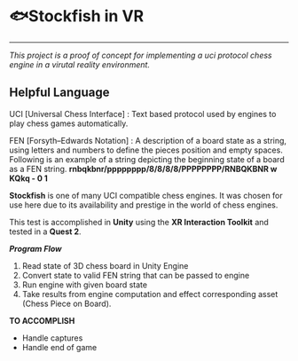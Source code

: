 # 🐟**Stockfish in VR**
---

_This project is a proof of concept for implementing a uci protocol chess engine in a virutal reality environment._

## Helpful Language
UCI [Universal Chess Interface]
:  Text based protocol used by engines to play chess games automatically.

FEN [Forsyth–Edwards Notation]
: A description of a board state as a string, using letters and numbers to define the pieces position and empty spaces. Following is an example of a string depicting the beginning state of a board as a FEN string.
 **rnbqkbnr/pppppppp/8/8/8/8/PPPPPPPP/RNBQKBNR w KQkq - 0 1**

**Stockfish** is one of many UCI compatible chess engines. It was chosen for use here due to its availability and prestige in the world of chess engines.

This test is accomplished in **Unity** using the **XR Interaction Toolkit** and tested in a **Quest 2**.

***Program Flow***
1. Read state of 3D chess board in Unity Engine
2. Convert state to valid FEN string that can be passed to engine
3. Run engine with given board state
4. Take results from engine computation and effect corresponding asset (Chess Piece on Board).

**TO ACCOMPLISH**
- Handle captures
- Handle end of game



